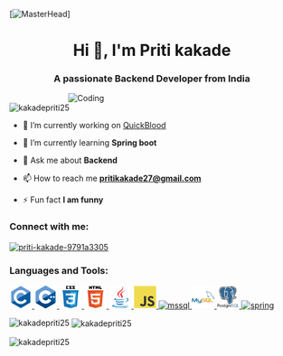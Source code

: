 [![MasterHead](https://firebasestorage.googleapis.com/v0/b/flexi-coding.appspot.com/o/dempgi7-520f8d5f-63d4-4453-8822-dbc149ae27f8.gif?alt=media&token=91c0c7b2-93c3-4029-b011-1a8703c5730d)]
<h1 align="center">Hi 👋, I'm Priti kakade</h1>
<h3 align="center">A passionate Backend Developer from India</h3>
<img align="right" alt="Coding" width="400" src="https://cdn.gencraft.com/prod/user/ed3be7ac-5d7a-4e51-81a2-6185cc463b51/c97625f8-12a7-4e48-b39b-c3714fd5b75a/image/image0_0.jpg?Expires=1717482002&Signature=H7vbhe0HJ48EwdtJ8SeEKN0CbBFwEprAKcTSzkaz9jAdxmg7yL~F6IvTZRwJtI9XZ3ZWnoezgv3UhCN9MVMnuBXEHCeRvFG-xynbHwkzMfVk~Ye2rLBD0SQPFTtm8d1KaaC6KG97PdGLd8C-2lJxAV6C4KwIDkpzCiFWPIhJgkbAqrIv-cGpoRizeqOottohDgf4o4Xjd3uQe8UX6pa81ojLK6N-X9NP~NBWx0Fi-SFcxYfduBSkmvcKd8XqWitE62uJXcGHFPct5Wm4QMf-Y0mRuksbpvOrGx8F6YcMMzdKTSYPd9tK9ZZJAOZroGvNDmOSkwb0TUprP1b8ecIEyA__&Key-Pair-Id=K3RDDB1TZ8BHT8">

<p align="left"> <img src="https://komarev.com/ghpvc/?username=kakadepriti25&label=Profile%20views&color=0e75b6&style=flat" alt="kakadepriti25" /> </p>

- 🔭 I’m currently working on [QuickBlood](https://www.quickblood.org/)

- 🌱 I’m currently learning **Spring boot**

- 💬 Ask me about **Backend**

- 📫 How to reach me **pritikakade27@gmail.com**

- ⚡ Fun fact **I am funny**

<h3 align="left">Connect with me:</h3>
<p align="left">
<a href="https://linkedin.com/in/priti-kakade-9791a3305" target="blank"><img align="center" src="https://raw.githubusercontent.com/rahuldkjain/github-profile-readme-generator/master/src/images/icons/Social/linked-in-alt.svg" alt="priti-kakade-9791a3305" height="30" width="40" /></a>
</p>

<h3 align="left">Languages and Tools:</h3>
<p align="left"> <a href="https://www.cprogramming.com/" target="_blank" rel="noreferrer"> <img src="https://raw.githubusercontent.com/devicons/devicon/master/icons/c/c-original.svg" alt="c" width="40" height="40"/> </a> <a href="https://www.w3schools.com/cpp/" target="_blank" rel="noreferrer"> <img src="https://raw.githubusercontent.com/devicons/devicon/master/icons/cplusplus/cplusplus-original.svg" alt="cplusplus" width="40" height="40"/> </a> <a href="https://www.w3schools.com/css/" target="_blank" rel="noreferrer"> <img src="https://raw.githubusercontent.com/devicons/devicon/master/icons/css3/css3-original-wordmark.svg" alt="css3" width="40" height="40"/> </a> <a href="https://www.w3.org/html/" target="_blank" rel="noreferrer"> <img src="https://raw.githubusercontent.com/devicons/devicon/master/icons/html5/html5-original-wordmark.svg" alt="html5" width="40" height="40"/> </a> <a href="https://www.java.com" target="_blank" rel="noreferrer"> <img src="https://raw.githubusercontent.com/devicons/devicon/master/icons/java/java-original.svg" alt="java" width="40" height="40"/> </a> <a href="https://developer.mozilla.org/en-US/docs/Web/JavaScript" target="_blank" rel="noreferrer"> <img src="https://raw.githubusercontent.com/devicons/devicon/master/icons/javascript/javascript-original.svg" alt="javascript" width="40" height="40"/> </a> <a href="https://www.microsoft.com/en-us/sql-server" target="_blank" rel="noreferrer"> <img src="https://www.svgrepo.com/show/303229/microsoft-sql-server-logo.svg" alt="mssql" width="40" height="40"/> </a> <a href="https://www.mysql.com/" target="_blank" rel="noreferrer"> <img src="https://raw.githubusercontent.com/devicons/devicon/master/icons/mysql/mysql-original-wordmark.svg" alt="mysql" width="40" height="40"/> </a> <a href="https://www.postgresql.org" target="_blank" rel="noreferrer"> <img src="https://raw.githubusercontent.com/devicons/devicon/master/icons/postgresql/postgresql-original-wordmark.svg" alt="postgresql" width="40" height="40"/> </a> <a href="https://spring.io/" target="_blank" rel="noreferrer"> <img src="https://www.vectorlogo.zone/logos/springio/springio-icon.svg" alt="spring" width="40" height="40"/> </a> </p>

<p><img align="left" src="https://github-readme-stats.vercel.app/api/top-langs?username=kakadepriti25&show_icons=true&locale=en&layout=compact" alt="kakadepriti25" /></p>

<p>&nbsp;<img align="center" src="https://github-readme-stats.vercel.app/api?username=kakadepriti25&show_icons=true&locale=en" alt="kakadepriti25" /></p>

<p><img align="center" src="https://github-readme-streak-stats.herokuapp.com/?user=kakadepriti25&" alt="kakadepriti25" /></p>
